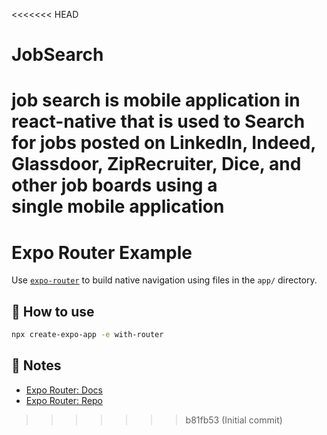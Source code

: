<<<<<<< HEAD
# JobSearch
job search is mobile application in react-native that is used to Search for jobs posted on LinkedIn, Indeed, Glassdoor, ZipRecruiter, Dice, and other job boards using a single mobile application
=======
# Expo Router Example

Use [`expo-router`](https://expo.github.io/router) to build native navigation using files in the `app/` directory.

## 🚀 How to use

```sh
npx create-expo-app -e with-router
```

## 📝 Notes

- [Expo Router: Docs](https://expo.github.io/router)
- [Expo Router: Repo](https://github.com/expo/router)
>>>>>>> b81fb53 (Initial commit)

